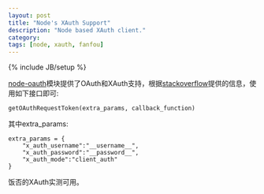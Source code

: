 ```yaml
---
layout: post
title: "Node's XAuth Support"
description: "Node based XAuth client."
category: 
tags: [node, xauth, fanfou]
---
```

{% include JB/setup %}

[node-oauth](https://github.com/ciaranj/node-oauth)模块提供了OAuth和XAuth支持，根据[stackoverflow](http://stackoverflow.com/questions/7518795/instapaper-api-javascript-xauth/9645033#9645033)提供的信息，使用如下接口即可:

    getOAuthRequestToken(extra_params, callback_function)
其中extra_params:
    
    extra_params = {
        "x_auth_username":"__username__",
        "x_auth_password":"__password__",
        "x_auth_mode":"client_auth"
    }
    
饭否的XAuth实测可用。
